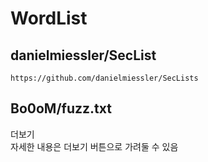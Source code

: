 # WordList

## danielmiessler/SecList

```
https://github.com/danielmiessler/SecLists
```

## Bo0oM/fuzz.txt


<summary>더보기</summary>
<!--summary 아래 빈칸 공백 두고 내용을 적는공간-->
자세한 내용은 더보기 버튼으로 가려둘 수 있음
